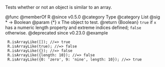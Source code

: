 Tests whether or not an object is similar to an array.

@func
@memberOf R
@since v0.5.0
@category Type
@category List
@sig * -> Boolean
@param {*} x The object to test.
@return {Boolean} `true` if `x` has a numeric length property and extreme indices defined; `false` otherwise.
@deprecated since v0.23.0
@example

     R.isArrayLike([]); //=> true
     R.isArrayLike(true); //=> false
     R.isArrayLike({}); //=> false
     R.isArrayLike({length: 10}); //=> false
     R.isArrayLike({0: 'zero', 9: 'nine', length: 10}); //=> true
